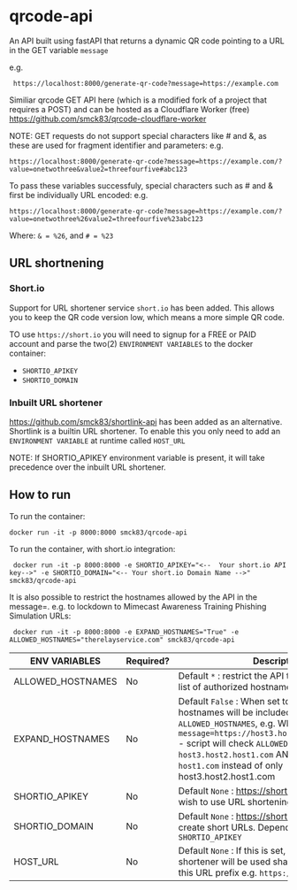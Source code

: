 # qrcode-api
 An API built using fastAPI that returns a dynamic QR code pointing to a URL in the GET variable `message`

 e.g. 
 
     https://localhost:8000/generate-qr-code?message=https://example.com

Similiar qrcode GET API here (which is a modified fork of a project that requires a POST) and can be hosted as a Cloudflare Worker (free)
https://github.com/smck83/qrcode-cloudflare-worker


NOTE: GET requests do not support special characters like # and &, as these are used for fragment identifier and parameters:
e.g.

    https://localhost:8000/generate-qr-code?message=https://example.com/?value=onetwothree&value2=threefourfive#abc123

To pass these variables successfuly, special characters such as # and & first be individually URL encoded:
e.g.

    https://localhost:8000/generate-qr-code?message=https://example.com/?value=onetwothree%26value2=threefourfive%23abc123

Where:
`& = %26`, and
`# = %23`


 ## URL shortnening

 ### Short.io

 Support for URL shortener service `short.io` has been added. This allows you to keep the QR code version low, which means a more simple QR code.

 TO use `https://short.io` you will need to signup for a FREE or PAID account and parse the two(2) `ENVIRONMENT VARIABLES` to the docker container:

 - `SHORTIO_APIKEY`
 - `SHORTIO_DOMAIN`

### Inbuilt URL shortener

https://github.com/smck83/shortlink-api has been added as an alternative. Shortlink is a builtin URL shortener. To enable this you only need to add an `ENVIRONMENT VARIABLE` at runtime called `HOST_URL`

NOTE: If SHORTIO_APIKEY environment variable is present, it will take precedence over the inbuilt URL shortener.

 ## How to run
To run the container:
````
docker run -it -p 8000:8000 smck83/qrcode-api
````

To run the container, with short.io integration:

````
 docker run -it -p 8000:8000 -e SHORTIO_APIKEY="<--  Your short.io API key-->" -e SHORTIO_DOMAIN="<-- Your short.io Domain Name -->" smck83/qrcode-api
````

It is also possible to restrict the hostnames allowed by the API in the message=. e.g. to lockdown to Mimecast Awareness Training Phishing Simulation URLs:

````
 docker run -it -p 8000:8000 -e EXPAND_HOSTNAMES="True" -e ALLOWED_HOSTNAMES="therelayservice.com" smck83/qrcode-api
````

| ENV VARIABLES|  Required? | Description |
| ------------- | ------------- | ------------- |
| ALLOWED_HOSTNAMES | No | Default `*` : restrict the API to a space seperated list of authorized hostnames |
| EXPAND_HOSTNAMES | No | Default `False` : When set to `True` top level hostnames will be included from `ALLOWED_HOSTNAMES`, e.g. When `True` and `/?message=https://host3.host2.host1.com/abc123` - script will check `ALLOWED_HOSTNAMES` for `host3.host2.host1.com` AND also TLD, `host1.com` instead of only host3.host2.host1.com|
| SHORTIO_APIKEY | No | Default `None` :  https://short.io API Key if you wish to use URL shortening |
| SHORTIO_DOMAIN | No | Default `None` :  https://short.io Domain Name to create short URLs. Dependant on `SHORTIO_APIKEY` |
| HOST_URL | No | Default `None` :  If this is set, the inbuilt URL shortener will be used sharing shortlinks using this URL prefix e.g. `https://public.example.com` |

